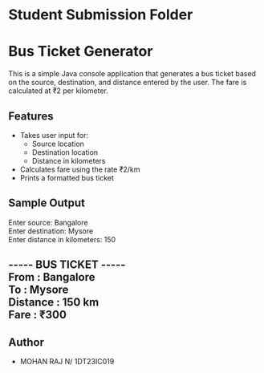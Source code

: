 # Student Submission Folder

# Bus Ticket Generator

This is a simple Java console application that generates a bus ticket based on the source, destination, and distance entered by the user. The fare is calculated at ₹2 per kilometer.

## Features

- Takes user input for:
  - Source location
  - Destination location
  - Distance in kilometers
- Calculates fare using the rate ₹2/km
- Prints a formatted bus ticket

## Sample Output
Enter source: Bangalore  
Enter destination: Mysore  
Enter distance in kilometers: 150  

----- BUS TICKET -----  
From       : Bangalore  
To         : Mysore  
Distance   : 150 km  
Fare       : ₹300  
----------------------
## Author

- MOHAN RAJ N/ 1DT23IC019
